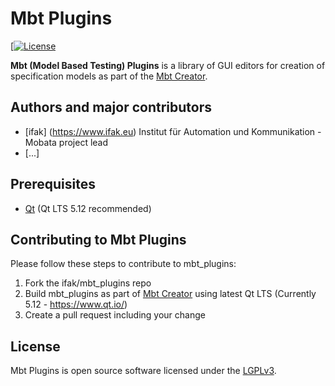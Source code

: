 # Mbt Plugins 

[[![License](https://img.shields.io/badge/license-LGPLv3-blue.svg)](https://github.com/ifak/mbt_plugins/blob/master/LICENSE)

**Mbt (Model Based Testing) Plugins** is a library of GUI editors for creation of specification models as part of the [Mbt Creator](https://github.com/ifak/mbtcreator).

## Authors and major contributors
- [ifak] (https://www.ifak.eu)
Institut für Automation und Kommunikation - Mobata project lead
- [...]

## Prerequisites
- [Qt](https://www.qt.io/) (Qt LTS 5.12 recommended)

## Contributing to Mbt Plugins
Please follow these steps to contribute to mbt_plugins:
1. Fork the ifak/mbt_plugins repo
2. Build mbt_plugins as part of [Mbt Creator](https://github.com/ifak/mbtcreator) using latest Qt LTS (Currently 5.12 - https://www.qt.io/)
3. Create a pull request including your change

## License
Mbt Plugins is open source software licensed under the [LGPLv3](https://github.com/ifak/mobata/blob/master/LICENSE).



